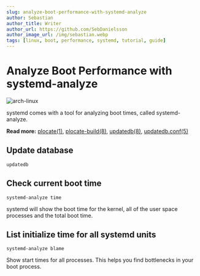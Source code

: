 ```yaml
---
slug: analyze-boot-performance-with-systemd-analyze
author: Sebastian
author_title: Writer
author_url: https://github.com/SebDanielsson
author_image_url: /img/sebastian.webp
tags: [linux, boot, performance, systemd, tutorial, guide]
---
```


# Analyze Boot Performance with systemd-analyze

![arch-linux](/img/server-rack.webp)

systemd comes with a tool for analyzing boot times, called systemd-analyze.

<!--truncate-->

**Read more:** [plocate(1)](https://plocate.sesse.net/plocate.1.html), [plocate-build(8)](https://plocate.sesse.net/plocate-build.8.html), [updatedb(8)](https://plocate.sesse.net/updatedb.8.html), [updatedb.conf(5)](https://plocate.sesse.net/updatedb.conf.5.html)

## Update database

``` shell
updatedb
```

## Check current boot time

``` shell
systemd-analyze time
```

systemd will show the boot time for the kernel, all of the user space processes and the total boot time.

## List initialize time for all systemd units

``` shell
systemd-analyze blame
```

Show start times for all processes. This helps you find bottlenecks in your boot process.
